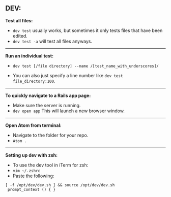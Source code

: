 ## DEV:

**Test all files:**
- `dev test` usually works, but sometimes it only tests files that have been edited.
- `dev test -a` will test all files anyways.

<hr>

**Run an individual test:**
- `dev test [/file directory] --name /[test_name_with_underscores]/`

- You can also just specify a line number like `dev test file_directory:100`.

<hr>

**To quickly navigate to a Rails app page: **
- Make sure the server is running.
- `dev open app` This will launch a new browser window.

<hr>

**Open Atom from terminal: **
- Navigate to the folder for your repo.
- `Atom .`

<hr>

**Setting up dev with zsh:**
- To use the dev tool in iTerm for zsh:
- `vim ~/.zshrc`
- Paste the following:

```
[ -f /opt/dev/dev.sh ] && source /opt/dev/dev.sh
 prompt_context () { }
 ```
